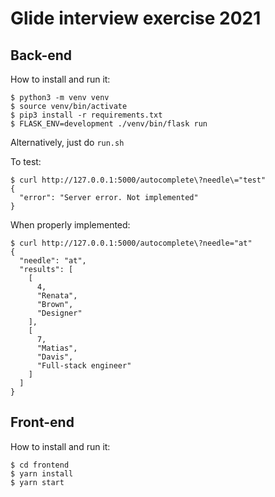 # Glide interview exercise 2021

## Back-end

How to install and run it:
```
$ python3 -m venv venv
$ source venv/bin/activate
$ pip3 install -r requirements.txt
$ FLASK_ENV=development ./venv/bin/flask run
```
Alternatively, just do `run.sh`

To test:
```
$ curl http://127.0.0.1:5000/autocomplete\?needle\="test"
{
  "error": "Server error. Not implemented"
}
```
When properly implemented:
```
$ curl http://127.0.0.1:5000/autocomplete\?needle="at"
{
  "needle": "at",
  "results": [
    [
      4,
      "Renata",
      "Brown",
      "Designer"
    ],
    [
      7,
      "Matias",
      "Davis",
      "Full-stack engineer"
    ]
  ]
}
```

## Front-end

How to install and run it:
```
$ cd frontend
$ yarn install
$ yarn start
```

